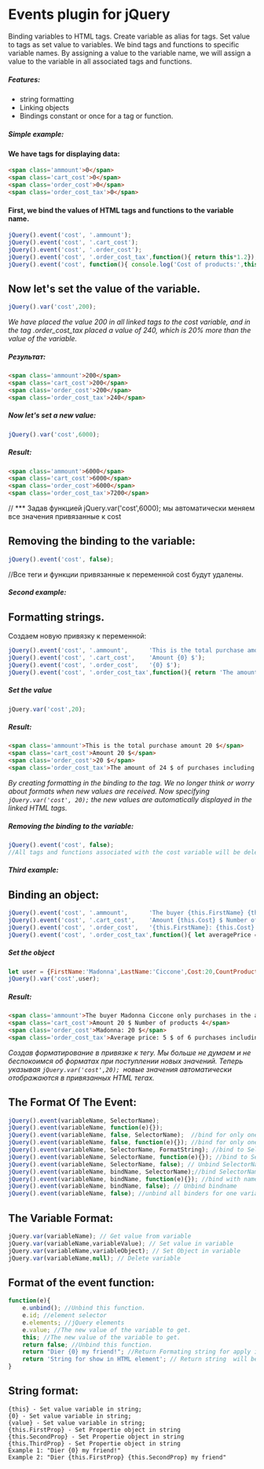 # Events plugin for jQuery
Binding variables to HTML tags. Create variable as alias for tags. Set value to tags as set value to variables.
We bind tags and functions to specific variable names.
By assigning a value to the variable name, we will assign a value to the variable in all associated tags and functions.
##### Features:
- string formatting
- Linking objects
- Bindings constant or once for a tag or function.
 
##### Simple example:
#### We have tags for displaying data:
```html
<span class='ammount'>0</span>
<span class='cart_cost'>0</span>
<span class='order_cost'>0</span>
<span class='order_cost_tax'>0</span>
```

#### First, we bind the values of HTML tags and functions to the variable name.
```javascript
jQuery().event('cost', '.ammount');
jQuery().event('cost', '.cart_cost');
jQuery().event('cost', '.order_cost');
jQuery().event('cost', '.order_cost_tax',function(){ return this*1.2});
jQuery().event('cost', function(){ console.log('Cost of products:',this)});
```

## Now let's set the value of the variable.
```javascript
jQuery().var('cost',200); 
```
*We have placed the value 200 in all linked tags to the cost variable, and in the tag .order_cost_tax placed a value of 240, which is 20% more than the value of the variable.*

##### Результат:
```html
<span class='ammount'>200</span>
<span class='cart_cost'>200</span>
<span class='order_cost'>200</span>
<span class='order_cost_tax'>240</span>
```

##### Now let's set a new value:
```javascript
jQuery().var('cost',6000); 
```
##### Result:
```html
<span class='ammount'>6000</span>
<span class='cart_cost'>6000</span>
<span class='order_cost'>6000</span>
<span class='order_cost_tax'>7200</span>
```
// *** Задав функцией jQuery.var('cost',6000);  мы автоматически меняем все значения привязанные к cost


## Removing the binding to the variable:
```javascript
jQuery().event('cost', false);
```
//Все теги и функции привязанные к переменной cost будут удалены.

##### Second example:

## Formatting strings.
Создаем новую привязку к переменной:
```javascript
jQuery().event('cost', '.ammount',      'This is the total purchase amount {0} $');
jQuery().event('cost', '.cart_cost',    'Amount {0} $');
jQuery().event('cost', '.order_cost',   '{0} $');
jQuery().event('cost', '.order_cost_tax',function(){ return 'The amount of ${this*1.2} $ of purchases including tax.'});
```

##### Set the value
```javascript
jQuery.var('cost',20);
```

##### Result:
```html
<span class='ammount'>This is the total purchase amount 20 $</span>
<span class='cart_cost'>Amount 20 $</span>
<span class='order_cost'>20 $</span>
<span class='order_cost_tax'>The amount of 24 $ of purchases including tax.</span>
```
*By creating formatting in the binding to the tag. We no longer think or worry about formats when new values are received.
Now specifying `jQuery.var('cost', 20);` the new values are automatically displayed in the linked HTML tags.*


##### Removing the binding to the variable:
```javascript
jQuery().event('cost', false);
//All tags and functions associated with the cost variable will be deleted.
```


##### Third example:

## Binding an object:
```javascript
jQuery().event('cost', '.ammount',      'The buyer {this.FirstName} {this.LastName} only purchases in the amount of $ {this.Cost}.');
jQuery().event('cost', '.cart_cost',    'Amount {this.Cost} $ Number of products {this.CountProducts}');
jQuery().event('cost', '.order_cost',   '{this.FirstName}: {this.Cost} $');
jQuery().event('cost', '.order_cost_tax',function(){ let averagePrice = this.Cost/this.CountProducts; return 'Average price: ${averagePrice} $ of ${averagePrice*1.2} purchases including tax.'});
```

##### Set the object 
```javascript
let user = {FirstName:'Madonna',LastName:'Ciccone',Cost:20,CountProducts:5};
jQuery().var('cost',user);
```

##### Result:
```html
<span class='ammount'>The buyer Madonna Ciccone only purchases in the amount of $ 20.</span>
<span class='cart_cost'>Amount 20 $ Number of products 4</span>
<span class='order_cost'>Madonna: 20 $</span>
<span class='order_cost_tax'>Average price: 5 $ of 6 purchases including tax.</span>
```
*Создав форматирование в привязке к тегу. Мы больше не думаем и не беспокоимся об форматах при поступлении новых значений. 
Теперь указывая `jQuery.var('cost',20); `новые значения автоматически отображаются в привязанных HTML тегах.*


## The Format Of The Event:
```javascript
jQuery().event(variableName, SelectorName); 
jQuery().event(variableName, function(e){});
jQuery().event(variableName, false, SelectorName);  //bind for only onetime
jQuery().event(variableName, false, function(e){}); //bind for only onetime
jQuery().event(variableName, SelectorName, FormatString); //bind to SelectorName with FormatString
jQuery().event(variableName, SelectorName, function(e){}); //bind to SelectorName with FormatString returned from fucntion
jQuery().event(variableName, SelectorName, false); // Unbind SelectorName
jQuery().event(variableName, bindName, SelectorName);//bind SelectorName  with name for after unbindto
jQuery().event(variableName, bindName, function(e){}); //bind with name for after unbind
jQuery().event(variableName, bindName, false); // Unbind bindname
jQuery().event(variableName, false); //unbind all binders for one variable name
```

## The Variable Format:
```javascript
jQuery.var(variableName); // Get value from variable
jQuery.var(variableName,variableValue); // Set value in variable
jQuery.var(variableName,variableObject); // Set Object in variable
jQuery.var(variableName,null); // Delete variable
```

## Format of the event function:
```javascript
function(e){
    e.unbind(); //Unbind this function.
    e.id; //element selector
    e.elements; //jQuery elements
    e.value; //The new value of the variable to get.
    this; //The new value of the variable to get.
    return false; //Unbind this function.
    return "Dier {0} my friend!"; //Return Formating string for apply in DOM element
    return 'String for show in HTML element'; // Return string  will be show in binding html elements
}
```

## String format:
```
{this} - Set value variable in string;
{0} - Set value variable in string;
{value} - Set value variable in string;
{this.FirstProp} - Set Propertie object in string
{this.SecondProp} - Set Propertie object in string
{this.ThirdProp} - Set Propertie object in string
Example 1: "Dier {0} my friend!" 
Example 2: "Dier {this.FirstProp} {this.SecondProp} my friend" 
```
